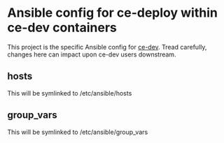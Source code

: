 # Ansible config for ce-deploy within ce-dev containers
This project is the specific Ansible config for [ce-dev](https://github.com/codeenigma/ce-dev). Tread carefully, changes here can impact upon ce-dev users downstream.

## hosts
This will be symlinked to /etc/ansible/hosts

## group_vars
This will be symlinked to /etc/ansible/group_vars
